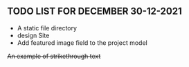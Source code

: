 ## TODO LIST FOR DECEMBER 30-12-2021
- A static file directory 
- design  Site 
- Add featured image field to the project model

~~An example of strikethrough text~~  
